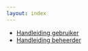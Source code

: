 ```yaml
---
layout: index
---
```

- [Handleiding gebruiker](user-manual.md)
- [Handleiding beheerder](admin-manual.md)
